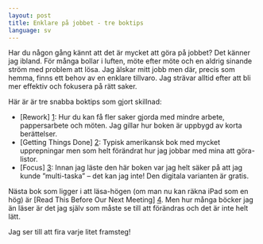 ```yaml
---
layout: post
title: Enklare på jobbet - tre boktips
language: sv
---
```


Har du någon gång kännt att det är mycket att göra på jobbet? Det känner jag ibland. För många bollar i luften, möte efter möte och en aldrig sinande ström med problem att lösa. Jag älskar mitt jobb men där, precis som hemma, finns ett behov av en enklare tillvaro. Jag strävar alltid efter att bli mer effektiv och fokusera på rätt saker.

Här är är tre snabba boktips som gjort skillnad:

* [Rework] [1]: Hur du kan få fler saker gjorda med mindre arbete, pappersarbete och möten. Jag gillar hur boken är uppbygd av korta berättelser.
* [Getting Things Done] [2]: Typisk amerikansk bok med mycket upprepningar men som helt förändrat hur jag jobbar med mina att göra-listor.
* [Focus] [3]: Innan jag läste den här boken var jag helt säker på att jag kunde ”multi-taska” – det kan jag inte! Den digitala varianten är gratis.

Nästa bok som ligger i att läsa-högen (om man nu kan räkna iPad som en hög) är [Read This Before Our Next Meeting] [4]. Men hur många böcker jag än läser är det jag själv som måste se till att förändras och det är inte helt lätt.

Jag ser till att fira varje litet framsteg!

[1]: http://37signals.com/rework
[2]: http://amzn.com/B00UMD5JJC
[3]: https://zenhabits.net/focus-book/
[4]: http://modernmeetingstandard.com/the-book
